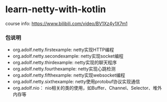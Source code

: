 # learn-netty-with-kotlin

course info: https://www.bilibili.com/video/BV1Xz4y1X7m1

### 包说明
- org.adolf.netty.firstexample: netty实现HTTP编程
- org.adolf.netty.secondexample: netty实现socket编程
- org.adolf.netty.thirdexample: netty实现的聊天程序
- org.adolf.netty.fourthexample: netty实现心跳检测
- org.adolf.netty.fifthexample: netty实现websocket编程
- org.adolf.netty.sixthexample: netty使用protobuf协议实现通信
- org.adolf.nio： nio相关的类的使用，如Buffer、Channel、Selector、堆外内存等